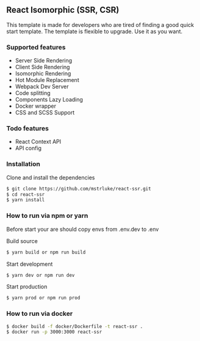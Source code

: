 ## React Isomorphic (SSR, CSR)

This template is made for developers who are tired of finding a good quick start template.
The template is flexible to upgrade.
Use it as you want.

### Supported features

- Server Side Rendering
- Client Side Rendering
- Isomorphic Rendering
- Hot Module Replacement
- Webpack Dev Server
- Code splitting
- Components Lazy Loading
- Docker wrapper
- CSS and SCSS Support

### Todo features

- React Context API
- API config

### Installation

Clone and install the dependencies

```sh
$ git clone https://github.com/mstrluke/react-ssr.git
$ cd react-ssr
$ yarn install
```

### How to run via npm or yarn

Before start your are should copy envs from .env.dev to .env

Build source
```sh
$ yarn build or npm run build
```
Start development
```sh
$ yarn dev or npm run dev
```
Start production
```sh
$ yarn prod or npm run prod
```

### How to run via docker

```sh
$ docker build -f docker/Dockerfile -t react-ssr .
$ docker run -p 3000:3000 react-ssr
```
